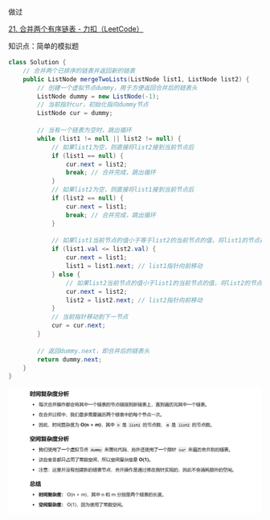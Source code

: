 



做过



[21. 合并两个有序链表 - 力扣（LeetCode）](https://leetcode.cn/problems/merge-two-sorted-lists/description/?envType=study-plan-v2&envId=top-100-liked)





知识点：简单的模拟题



```java
class Solution {
    // 合并两个已排序的链表并返回新的链表
    public ListNode mergeTwoLists(ListNode list1, ListNode list2) {
        // 创建一个虚拟节点dummy，用于方便返回合并后的链表头
        ListNode dummy = new ListNode(-1);
        // 当前指针cur，初始化指向dummy节点
        ListNode cur = dummy;

        // 当有一个链表为空时，跳出循环
        while (list1 != null || list2 != null) {
            // 如果list1为空，则直接将list2接到当前节点后
            if (list1 == null) {
                cur.next = list2;
                break; // 合并完成，跳出循环
            }
            // 如果list2为空，则直接将list1接到当前节点后
            if (list2 == null) {
                cur.next = list1;
                break; // 合并完成，跳出循环
            }

            // 如果list1当前节点的值小于等于list2的当前节点的值，将list1的节点接到当前节点后
            if (list1.val <= list2.val) {
                cur.next = list1;
                list1 = list1.next; // list1指针向前移动
            } else {
                // 如果list2当前节点的值小于list1的当前节点的值，将list2的节点接到当前节点后
                cur.next = list2;
                list2 = list2.next; // list2指针向前移动
            }
            // 当前指针移动到下一节点
            cur = cur.next;
        }
        
        // 返回dummy.next，即合并后的链表头
        return dummy.next;
    }
}

```



![{C5BFF442-07FC-4218-9654-88C76F982C8A}](assets/{C5BFF442-07FC-4218-9654-88C76F982C8A}.png)